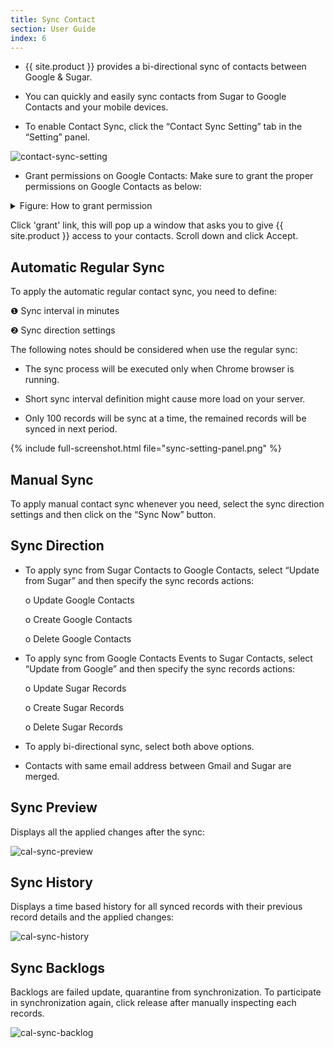 ```yaml
---
title: Sync Contact 
section: User Guide
index: 6
---
```


* {{ site.product }} provides a bi-directional sync of contacts between Google & Sugar.

* You can quickly and easily sync contacts from Sugar to Google Contacts and your mobile devices.

* To enable Contact Sync, click the “Contact Sync Setting” tab in the “Setting” panel. 

![contact-sync-setting](https://yathit-assets.storage.googleapis.com/screenshot/contact-sync-setting.png)

* Grant permissions on Google Contacts: Make sure to grant the proper permissions on Google Contacts as below:
<details>
<summary>Figure: How to grant permission</summary>
{% include full-screenshot.html file="grant-contacts-permission.gif" %}
</details>

Click 'grant' link, this will pop up a window that asks you to give {{ site.product }} access to your contacts. Scroll down and click Accept.


## Automatic Regular Sync 

To apply the automatic regular contact sync, you need to define:

❶ Sync interval in minutes

❷ Sync direction settings

The following notes should be considered when use the regular sync: 

* The sync process will be executed only when Chrome browser is running.

* Short sync interval definition might cause more load on your server.

* Only 100 records will be sync at a time, the remained records will be synced in next period.

{% include full-screenshot.html file="sync-setting-panel.png" %}


## Manual Sync 

To apply manual contact sync whenever you need, select the sync direction settings and then click on the “Sync Now” button.


## Sync Direction

* To apply sync from Sugar Contacts to Google Contacts, select “Update from Sugar” and then specify the sync records actions:

  o	Update Google Contacts
  
  o	Create Google Contacts
  
  o	Delete Google Contacts
  
* To apply sync from Google Contacts Events to Sugar Contacts, select “Update from Google” and then specify the sync records actions:

  o	Update Sugar Records
  
  o	Create Sugar Records
  
  o	Delete Sugar Records
  
* To apply bi-directional sync, select both above options.

* Contacts with same email address between Gmail and Sugar are merged.


## Sync Preview

Displays all the applied changes after the sync:

![cal-sync-preview](https://yathit-assets.storage.googleapis.com/screenshot/cal-sync-preview.png)
 

## Sync History

Displays a time based history for all synced records with their previous record details and the applied changes:

![cal-sync-history](https://yathit-assets.storage.googleapis.com/screenshot/cal-sync-history.png)


## Sync Backlogs

Backlogs are failed update, quarantine from synchronization. To participate in synchronization again, click release after manually inspecting each records.

![cal-sync-backlog](https://yathit-assets.storage.googleapis.com/screenshot/cal-sync-backlog.png)
 
